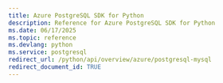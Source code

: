 ```yaml
---
title: Azure PostgreSQL SDK for Python
description: Reference for Azure PostgreSQL SDK for Python
ms.date: 06/17/2025
ms.topic: reference
ms.devlang: python
ms.service: postgresql
redirect_url: /python/api/overview/azure/postgresql-mysql
redirect_document_id: TRUE
---
```

